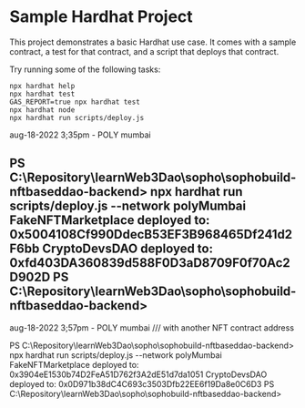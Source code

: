 # Sample Hardhat Project

This project demonstrates a basic Hardhat use case. It comes with a sample contract, a test for that contract, and a script that deploys that contract.

Try running some of the following tasks:

```shell
npx hardhat help
npx hardhat test
GAS_REPORT=true npx hardhat test
npx hardhat node
npx hardhat run scripts/deploy.js
```
aug-18-2022 3;35pm - POLY mumbai

PS C:\Repository\learnWeb3Dao\sopho\sophobuild-nftbaseddao-backend> npx hardhat run scripts/deploy.js --network polyMumbai
FakeNFTMarketplace deployed to:  0x5004108Cf990DdecB53EF3B968465Df241d2F6bb
CryptoDevsDAO deployed to:  0xfd403DA360839d588F0D3aD8709F0f70Ac2D902D
PS C:\Repository\learnWeb3Dao\sopho\sophobuild-nftbaseddao-backend> 
-----

aug-18-2022 3;57pm - POLY mumbai /// with another NFT contract address

PS C:\Repository\learnWeb3Dao\sopho\sophobuild-nftbaseddao-backend> npx hardhat run scripts/deploy.js --network polyMumbai
FakeNFTMarketplace deployed to:  0x3904eE1530b74D2FeA51D762f3A2dE51d7da1051
CryptoDevsDAO deployed to:  0x0D971b38dC4C693c3503Dfb22EE6f19Da8e0C6D3
PS C:\Repository\learnWeb3Dao\sopho\sophobuild-nftbaseddao-backend> 